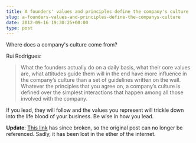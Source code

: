 ```yaml
---
title: A founders' values and principles define the company's culture
slug: a-founders-values-and-principles-define-the-companys-culture
date: 2012-09-16 19:30:25+00:00
type: post
---
```


Where does a company's culture come from?

Rui Rodrigues:

> What the founders actually do on a daily basis, what their core values are, what attitudes guide them will in the end have more influence in the company’s culture than a set of guidelines written on the wall. Whatever the principles that you agree on, a company’s culture is defined over the simplest interactions that happen among all those involved with the company.

If you lead, they will follow and the values you represent will trickle down into the life blood of your business. Be wise in how you lead.

**Update**: [This link](http://unclutteredwhitespaces.com/2012/09/you-are-your-start-ups-culture/) has since broken, so the original post can no longer be referenced. Sadly, it has been lost in the ether of the internet.
